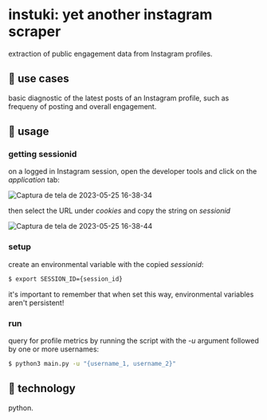 # instuki: yet another instagram scraper
extraction of public engagement data from Instagram profiles.

## :robot: use cases
basic diagnostic of the latest posts of an Instagram profile, such as frequeny of posting and overall engagement.

## :steam_locomotive: usage

### getting sessionid
on a logged in Instagram session, open the developer tools and click on the *application* tab:


![Captura de tela de 2023-05-25 16-38-34](https://github.com/yuki-shi/instuki/assets/88805836/2e2f32fa-d10b-4b60-ae2f-96075dccbcfb)




then select the URL under *cookies* and copy the string on *sessionid*


![Captura de tela de 2023-05-25 16-38-44](https://github.com/yuki-shi/instuki/assets/88805836/664254de-0428-48f4-baaa-fb57bb780919)

### setup
create an environmental variable with the copied *sessionid*:
```bash
$ export SESSION_ID={session_id}
```

it's important to remember that when set this way, environmental variables aren't persistent!

### run
query for profile metrics by running the script with the *-u* argument followed by one or more usernames:
```bash
$ python3 main.py -u "{username_1, username_2}"
```




## :jack_o_lantern: technology
python.
